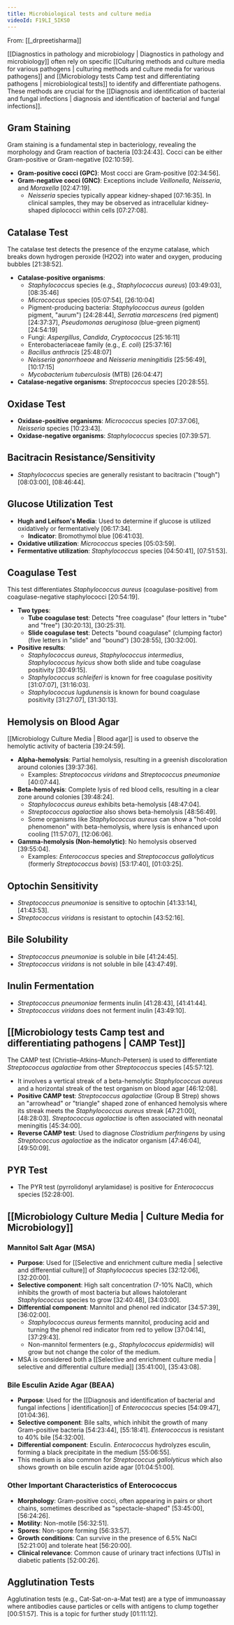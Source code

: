 ```yaml
---
title: Microbiological tests and culture media
videoId: F19LI_5IKS0
---
```


From: [[_drpreetisharma]] <br/> 

[[Diagnostics in pathology and microbiology | Diagnostics in pathology and microbiology]] often rely on specific [[Culturing methods and culture media for various pathogens | culturing methods and culture media for various pathogens]] and [[Microbiology tests Camp test and differentiating pathogens | microbiological tests]] to identify and differentiate pathogens. These methods are crucial for the [[Diagnosis and identification of bacterial and fungal infections | diagnosis and identification of bacterial and fungal infections]].

## Gram Staining
Gram staining is a fundamental step in bacteriology, revealing the morphology and Gram reaction of bacteria <a class="yt-timestamp" data-t="03:24:43">[03:24:43]</a>. Cocci can be either Gram-positive or Gram-negative <a class="yt-timestamp" data-t="02:10:59">[02:10:59]</a>.
*   **Gram-positive cocci (GPC)**: Most cocci are Gram-positive <a class="yt-timestamp" data-t="02:34:56">[02:34:56]</a>.
*   **Gram-negative cocci (GNC)**: Exceptions include *Veillonella*, *Neisseria*, and *Moraxella* <a class="yt-timestamp" data-t="02:47:19">[02:47:19]</a>.
    *   *Neisseria* species typically appear kidney-shaped <a class="yt-timestamp" data-t="07:16:35">[07:16:35]</a>. In clinical samples, they may be observed as intracellular kidney-shaped diplococci within cells <a class="yt-timestamp" data-t="07:27:08">[07:27:08]</a>.

## Catalase Test
The catalase test detects the presence of the enzyme catalase, which breaks down hydrogen peroxide (H2O2) into water and oxygen, producing bubbles <a class="yt-timestamp" data-t="21:38:52">[21:38:52]</a>.
*   **Catalase-positive organisms**:
    *   *Staphylococcus* species (e.g., *Staphylococcus aureus*) <a class="yt-timestamp" data-t="03:49:03">[03:49:03]</a>, <a class="yt-timestamp" data-t="08:35:46">[08:35:46]</a>
    *   *Micrococcus* species <a class="yt-timestamp" data-t="05:07:54">[05:07:54]</a>, <a class="yt-timestamp" data-t="26:10:04">[26:10:04]</a>
    *   Pigment-producing bacteria: *Staphylococcus aureus* (golden pigment, "aurum") <a class="yt-timestamp" data-t="24:28:44">[24:28:44]</a>, *Serratia marcescens* (red pigment) <a class="yt-timestamp" data-t="24:37:37">[24:37:37]</a>, *Pseudomonas aeruginosa* (blue-green pigment) <a class="yt-timestamp" data-t="24:54:19">[24:54:19]</a>
    *   Fungi: *Aspergillus*, *Candida*, *Cryptococcus* <a class="yt-timestamp" data-t="25:16:11">[25:16:11]</a>
    *   Enterobacteriaceae family (e.g., *E. coli*) <a class="yt-timestamp" data-t="25:37:16">[25:37:16]</a>
    *   *Bacillus anthracis* <a class="yt-timestamp" data-t="25:48:07">[25:48:07]</a>
    *   *Neisseria gonorrhoeae* and *Neisseria meningitidis* <a class="yt-timestamp" data-t="25:56:49">[25:56:49]</a>, <a class="yt-timestamp" data-t="10:17:15">[10:17:15]</a>
    *   *Mycobacterium tuberculosis* (MTB) <a class="yt-timestamp" data-t="26:04:47">[26:04:47]</a>
*   **Catalase-negative organisms**: *Streptococcus* species <a class="yt-timestamp" data-t="20:28:55">[20:28:55]</a>.

## Oxidase Test
*   **Oxidase-positive organisms**: *Micrococcus* species <a class="yt-timestamp" data-t="07:37:06">[07:37:06]</a>, *Neisseria* species <a class="yt-timestamp" data-t="10:23:43">[10:23:43]</a>.
*   **Oxidase-negative organisms**: *Staphylococcus* species <a class="yt-timestamp" data-t="07:39:57">[07:39:57]</a>.

## Bacitracin Resistance/Sensitivity
*   *Staphylococcus* species are generally resistant to bacitracin ("tough") <a class="yt-timestamp" data-t="08:03:00">[08:03:00]</a>, <a class="yt-timestamp" data-t="08:46:44">[08:46:44]</a>.

## Glucose Utilization Test
*   **Hugh and Leifson's Media**: Used to determine if glucose is utilized oxidatively or fermentatively <a class="yt-timestamp" data-t="06:17:34">[06:17:34]</a>.
    *   **Indicator**: Bromothymol blue <a class="yt-timestamp" data-t="06:41:03">[06:41:03]</a>.
*   **Oxidative utilization**: *Micrococcus* species <a class="yt-timestamp" data-t="05:03:59">[05:03:59]</a>.
*   **Fermentative utilization**: *Staphylococcus* species <a class="yt-timestamp" data-t="04:50:41">[04:50:41]</a>, <a class="yt-timestamp" data-t="07:51:53">[07:51:53]</a>.

## Coagulase Test
This test differentiates *Staphylococcus aureus* (coagulase-positive) from coagulase-negative staphylococci <a class="yt-timestamp" data-t="20:54:19">[20:54:19]</a>.
*   **Two types**:
    *   **Tube coagulase test**: Detects "free coagulase" (four letters in "tube" and "free") <a class="yt-timestamp" data-t="30:20:13">[30:20:13]</a>, <a class="yt-timestamp" data-t="30:25:31">[30:25:31]</a>.
    *   **Slide coagulase test**: Detects "bound coagulase" (clumping factor) (five letters in "slide" and "bound") <a class="yt-timestamp" data-t="30:28:55">[30:28:55]</a>, <a class="yt-timestamp" data-t="30:32:00">[30:32:00]</a>.
*   **Positive results**:
    *   *Staphylococcus aureus*, *Staphylococcus intermedius*, *Staphylococcus hyicus* show both slide and tube coagulase positivity <a class="yt-timestamp" data-t="30:49:15">[30:49:15]</a>.
    *   *Staphylococcus schleiferi* is known for free coagulase positivity <a class="yt-timestamp" data-t="31:07:07">[31:07:07]</a>, <a class="yt-timestamp" data-t="31:16:03">[31:16:03]</a>.
    *   *Staphylococcus lugdunensis* is known for bound coagulase positivity <a class="yt-timestamp" data-t="31:27:07">[31:27:07]</a>, <a class="yt-timestamp" data-t="31:30:13">[31:30:13]</a>.

## Hemolysis on Blood Agar
[[Microbiology Culture Media | Blood agar]] is used to observe the hemolytic activity of bacteria <a class="yt-timestamp" data-t="39:24:59">[39:24:59]</a>.
*   **Alpha-hemolysis**: Partial hemolysis, resulting in a greenish discoloration around colonies <a class="yt-timestamp" data-t="39:37:36">[39:37:36]</a>.
    *   Examples: *Streptococcus viridans* and *Streptococcus pneumoniae* <a class="yt-timestamp" data-t="40:07:44">[40:07:44]</a>.
*   **Beta-hemolysis**: Complete lysis of red blood cells, resulting in a clear zone around colonies <a class="yt-timestamp" data-t="39:48:24">[39:48:24]</a>.
    *   *Staphylococcus aureus* exhibits beta-hemolysis <a class="yt-timestamp" data-t="48:47:04">[48:47:04]</a>.
    *   *Streptococcus agalactiae* also shows beta-hemolysis <a class="yt-timestamp" data-t="48:56:49">[48:56:49]</a>.
    *   Some organisms like *Staphylococcus aureus* can show a "hot-cold phenomenon" with beta-hemolysis, where lysis is enhanced upon cooling <a class="yt-timestamp" data-t="11:57:07">[11:57:07]</a>, <a class="yt-timestamp" data-t="12:06:06">[12:06:06]</a>.
*   **Gamma-hemolysis (Non-hemolytic)**: No hemolysis observed <a class="yt-timestamp" data-t="39:55:04">[39:55:04]</a>.
    *   Examples: *Enterococcus* species and *Streptococcus gallolyticus* (formerly *Streptococcus bovis*) <a class="yt-timestamp" data-t="53:17:40">[53:17:40]</a>, <a class="yt-timestamp" data-t="01:03:25">[01:03:25]</a>.

## Optochin Sensitivity
*   *Streptococcus pneumoniae* is sensitive to optochin <a class="yt-timestamp" data-t="41:33:14">[41:33:14]</a>, <a class="yt-timestamp" data-t="41:43:53">[41:43:53]</a>.
*   *Streptococcus viridans* is resistant to optochin <a class="yt-timestamp" data-t="43:52:16">[43:52:16]</a>.

## Bile Solubility
*   *Streptococcus pneumoniae* is soluble in bile <a class="yt-timestamp" data-t="41:24:45">[41:24:45]</a>.
*   *Streptococcus viridans* is not soluble in bile <a class="yt-timestamp" data-t="43:47:49">[43:47:49]</a>.

## Inulin Fermentation
*   *Streptococcus pneumoniae* ferments inulin <a class="yt-timestamp" data-t="41:28:43">[41:28:43]</a>, <a class="yt-timestamp" data-t="41:41:44">[41:41:44]</a>.
*   *Streptococcus viridans* does not ferment inulin <a class="yt-timestamp" data-t="43:49:10">[43:49:10]</a>.

## [[Microbiology tests Camp test and differentiating pathogens | CAMP Test]]
The CAMP test (Christie–Atkins–Munch-Petersen) is used to differentiate *Streptococcus agalactiae* from other *Streptococcus* species <a class="yt-timestamp" data-t="45:57:12">[45:57:12]</a>.
*   It involves a vertical streak of a beta-hemolytic *Staphylococcus aureus* and a horizontal streak of the test organism on blood agar <a class="yt-timestamp" data-t="46:12:08">[46:12:08]</a>.
*   **Positive CAMP test**: *Streptococcus agalactiae* (Group B Strep) shows an "arrowhead" or "triangle" shaped zone of enhanced hemolysis where its streak meets the *Staphylococcus aureus* streak <a class="yt-timestamp" data-t="47:21:00">[47:21:00]</a>, <a class="yt-timestamp" data-t="48:28:03">[48:28:03]</a>. *Streptococcus agalactiae* is often associated with neonatal meningitis <a class="yt-timestamp" data-t="45:34:00">[45:34:00]</a>.
*   **Reverse CAMP test**: Used to diagnose *Clostridium perfringens* by using *Streptococcus agalactiae* as the indicator organism <a class="yt-timestamp" data-t="47:46:04">[47:46:04]</a>, <a class="yt-timestamp" data-t="49:50:09">[49:50:09]</a>.

## PYR Test
*   The PYR test (pyrrolidonyl arylamidase) is positive for *Enterococcus* species <a class="yt-timestamp" data-t="52:28:00">[52:28:00]</a>.

## [[Microbiology Culture Media | Culture Media for Microbiology]]

### Mannitol Salt Agar (MSA)
*   **Purpose**: Used for [[Selective and enrichment culture media | selective and differential culture]] of *Staphylococcus* species <a class="yt-timestamp" data-t="32:12:06">[32:12:06]</a>, <a class="yt-timestamp" data-t="32:20:00">[32:20:00]</a>.
*   **Selective component**: High salt concentration (7-10% NaCl), which inhibits the growth of most bacteria but allows halotolerant *Staphylococcus* species to grow <a class="yt-timestamp" data-t="32:40:48">[32:40:48]</a>, <a class="yt-timestamp" data-t="34:03:00">[34:03:00]</a>.
*   **Differential component**: Mannitol and phenol red indicator <a class="yt-timestamp" data-t="34:57:39">[34:57:39]</a>, <a class="yt-timestamp" data-t="36:02:00">[36:02:00]</a>.
    *   *Staphylococcus aureus* ferments mannitol, producing acid and turning the phenol red indicator from red to yellow <a class="yt-timestamp" data-t="37:04:14">[37:04:14]</a>, <a class="yt-timestamp" data-t="37:29:43">[37:29:43]</a>.
    *   Non-mannitol fermenters (e.g., *Staphylococcus epidermidis*) will grow but not change the color of the medium.
*   MSA is considered both a [[Selective and enrichment culture media | selective and differential culture media]] <a class="yt-timestamp" data-t="35:41:00">[35:41:00]</a>, <a class="yt-timestamp" data-t="35:43:08">[35:43:08]</a>.

### Bile Esculin Azide Agar (BEAA)
*   **Purpose**: Used for the [[Diagnosis and identification of bacterial and fungal infections | identification]] of *Enterococcus* species <a class="yt-timestamp" data-t="54:09:47">[54:09:47]</a>, <a class="yt-timestamp" data-t="01:04:36">[01:04:36]</a>.
*   **Selective component**: Bile salts, which inhibit the growth of many Gram-positive bacteria <a class="yt-timestamp" data-t="54:23:44">[54:23:44]</a>, <a class="yt-timestamp" data-t="55:18:41">[55:18:41]</a>. *Enterococcus* is resistant to 40% bile <a class="yt-timestamp" data-t="54:32:00">[54:32:00]</a>.
*   **Differential component**: Esculin. *Enterococcus* hydrolyzes esculin, forming a black precipitate in the medium <a class="yt-timestamp" data-t="55:06:55">[55:06:55]</a>.
*   This medium is also common for *Streptococcus gallolyticus* which also shows growth on bile esculin azide agar <a class="yt-timestamp" data-t="01:04:51:00">[01:04:51:00]</a>.

### Other Important Characteristics of Enterococcus
*   **Morphology**: Gram-positive cocci, often appearing in pairs or short chains, sometimes described as "spectacle-shaped" <a class="yt-timestamp" data-t="53:45:00">[53:45:00]</a>, <a class="yt-timestamp" data-t="56:24:26">[56:24:26]</a>.
*   **Motility**: Non-motile <a class="yt-timestamp" data-t="56:32:51">[56:32:51]</a>.
*   **Spores**: Non-spore forming <a class="yt-timestamp" data-t="56:33:57">[56:33:57]</a>.
*   **Growth conditions**: Can survive in the presence of 6.5% NaCl <a class="yt-timestamp" data-t="52:21:00">[52:21:00]</a> and tolerate heat <a class="yt-timestamp" data-t="56:20:00">[56:20:00]</a>.
*   **Clinical relevance**: Common cause of urinary tract infections (UTIs) in diabetic patients <a class="yt-timestamp" data-t="52:00:26">[52:00:26]</a>.

## Agglutination Tests
Agglutination tests (e.g., Cat-Sat-on-a-Mat test) are a type of immunoassay where antibodies cause particles or cells with antigens to clump together <a class="yt-timestamp" data-t="00:51:57">[00:51:57]</a>. This is a topic for further study <a class="yt-timestamp" data-t="01:11:12">[01:11:12]</a>.